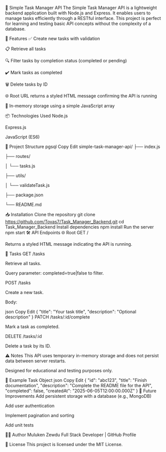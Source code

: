📝 Simple Task Manager API
The Simple Task Manager API is a lightweight backend application built with Node.js and Express. It enables users to manage tasks efficiently through a RESTful interface. This project is perfect for learning and testing basic API concepts without the complexity of a database.

🚀 Features
✅ Create new tasks with validation

📋 Retrieve all tasks

🔍 Filter tasks by completion status (completed or pending)

✔️ Mark tasks as completed

🗑️ Delete tasks by ID

🌐 Root URL returns a styled HTML message confirming the API is running

💾 In-memory storage using a simple JavaScript array

📦 Technologies Used
Node.js

Express.js

JavaScript (ES6)

📂 Project Structure
pgsql
Copy
Edit
simple-task-manager-api/
├── index.js

├── routes/

│   └── tasks.js

├── utils/

│   └── validateTask.js

├── package.json

└── README.md


📥 Installation
Clone the repository
  git clone https://github.com/Tovas7/Task_Manager_Backend.git
  cd Task_Manager_Backend
Install dependencies
  npm install
Run the server
   npm start
🛠 API Endpoints
🌐 Root
GET /

Returns a styled HTML message indicating the API is running.

📄 Tasks
GET /tasks

Retrieve all tasks.

Query parameter: completed=true|false to filter.

POST /tasks

Create a new task.

Body:

json
Copy
Edit
{
  "title": "Your task title",
  "description": "Optional description"
}
PATCH /tasks/:id/complete

Mark a task as completed.

DELETE /tasks/:id

Delete a task by its ID.

⚠️ Notes
This API uses temporary in-memory storage and does not persist data between server restarts.

Designed for educational and testing purposes only.

📃 Example Task Object
json
Copy
Edit
{
  "id": "abc123",
  "title": "Finish documentation",
  "description": "Complete the README file for the API",
  "completed": false,
  "createdAt": "2025-06-05T12:00:00.000Z"
}
📌 Future Improvements
Add persistent storage with a database (e.g., MongoDB)

Add user authentication

Implement pagination and sorting

Add unit tests

👨‍💻 Author
Muluken Zewdu
Full Stack Developer | GitHub Profile

📄 License
This project is licensed under the MIT License.
